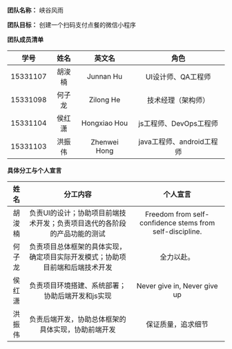 **团队名称：** 峡谷风雨

**团队目标：** 创建一个扫码支付点餐的微信小程序

**团队成员清单**

| 学号 | 姓名 | 英文名 | 角色 |
| :--: | :--: | :--: | :--: |
| 15331107 | 胡浚楠 | Junnan Hu | UI设计师、QA工程师 |
| 15331098 | 何子龙 | Zilong He | 技术经理（架构师） |  
| 15331104 | 侯红潇 | Hongxiao Hou | js工程师、DevOps工程师 |
| 15331103 | 洪振伟 | Zhenwei Hong | java工程师、android工程师 |

**具体分工与个人宣言**

| 姓名 | 分工内容 | 个人宣言 |
| :--: | :--: | :--: |
| 胡浚楠 | 负责UI的设计；协助项目前端技术开发；负责项目迭代的各阶段的产品功能的测试 | Freedom from self-confidence stems from self-discipline. |
| 何子龙 | 负责项目总体框架的具体实现，确定项目实际开发模式；协助项目前端和后端技术开发 | 全力以赴。|  
| 侯红潇 | 负责项目环境搭建、系统部署；协助后端开发和js实现 | Never give in, Never give up |
| 洪振伟 | 负责后端开发，协助总体框架的具体实现，协助前端开发 | 保证质量，追求细节 |

